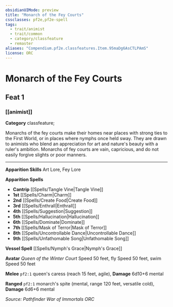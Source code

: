 ```yaml
---
obsidianUIMode: preview
title: "Monarch of the Fey Courts"
cssclasses: pf2e,pf2e-spell
tags:
  - trait/animist
  - trait/common
  - category/classfeature
  - remaster
aliases: "Compendium.pf2e.classfeatures.Item.95maDg6AsCTLPAmS"
license: ORC
---
```

# Monarch of the Fey Courts
## Feat 1
### [[animist]]

**Category** classfeature; 




Monarchs of the fey courts make their homes near places with strong ties to the First World, or in places where nymphs once held sway. They are drawn to animists who blend an appreciation for art and nature's beauty with a ruler's ambition. Monarchs of fey courts are vain, capricious, and do not easily forgive slights or poor manners.

* * *

**Apparition Skills** Art Lore, Fey Lore

**Apparition Spells**

*   **Cantrip** [[Spells/Tangle Vine|Tangle Vine]]
*   **1st** [[Spells/Charm|Charm]]
*   **2nd** [[Spells/Create Food|Create Food]]
*   **3rd** [[Spells/Enthrall|Enthrall]]
*   **4th** [[Spells/Suggestion|Suggestion]]
*   **5th** [[Spells/Hallucination|Hallucination]]
*   **6th** [[Spells/Dominate|Dominate]]
*   **7th** [[Spells/Mask of Terror|Mask of Terror]]
*   **8th** [[Spells/Uncontrollable Dance|Uncontrollable Dance]]
*   **9th** [[Spells/Unfathomable Song|Unfathomable Song]]

**Vessel Spell** [[Spells/Nymph's Grace|Nymph's Grace]]

**Avatar** _Queen of the Winter Court_ Speed 50 feet, fly Speed 50 feet, swim Speed 50 feet

**Melee** `pf2:1` queen's caress (reach 15 feet, agile), **Damage** 6d10+6 mental

**Ranged** `pf2:1` monarch's spite (mental, range 120 feet, versatile cold), **Damage** 6d6+6 mental

*Source: Pathfinder War of Immortals*
*ORC*